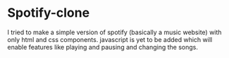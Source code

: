 # Spotify-clone

I tried to make a simple version of spotify (basically a music website) with only html and css components. javascript is yet to be added which will enable features like playing and pausing and changing the songs. 
